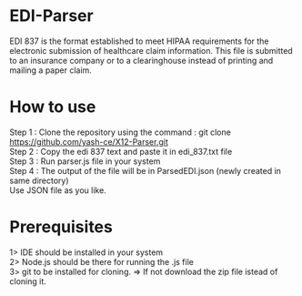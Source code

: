 # EDI-Parser
EDI 837 is the format established to meet HIPAA requirements for the electronic submission of healthcare claim information. This file is submitted to an insurance company or to a clearinghouse instead of printing and mailing a paper claim.

# How to use
Step 1 : Clone the repository using the command : git clone https://github.com/yash-ce/X12-Parser.git                                                                    
Step 2 : Copy the edi 837 text and paste it in edi_837.txt file                                                                                                   
Step 3 : Run parser.js file in your system                                                                                                                    
Step 4 : The output of the file will be in ParsedEDI.json (newly created in same directory)                                                                                                           
Use JSON file as you like.

# Prerequisites 
1> IDE should be installed in your system                                                                                   
2> Node.js should be there for running the .js file                                                                                                       
3> git to be installed for cloning. => If not download the zip file istead of cloning it.
